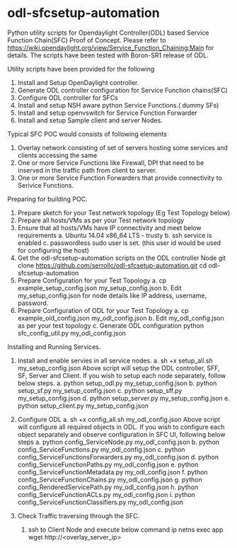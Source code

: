 # odl-sfcsetup-automation
Python utility scripts for Opendaylight Controller(ODL) based Service Function Chain(SFC) Proof of Concept.
Please refer to https://wiki.opendaylight.org/view/Service_Function_Chaining:Main for details.
The scripts have been tested with Boron-SR1 release of ODL.

Utility scripts have been provided for the following
1. Install and Setup OpenDaylight controller.
2. Generate ODL controller configuration for Service Function chains(SFC)
3. Configure ODL controller for SFCs
4. Install and setup  NSH aware python Service Functions.( dummy SFs)
5. Install and setup openvswitch for Service Function Forwarder
6. Install and setup Sample client and server Nodes.

Typical SFC POC would consists of following elements
1. Overlay network consisting of set of servers hosting some services and clients accessing the same
2. One or more Service Functions like Firewall, DPI that need to be inserved in the traffic path from client to server.
3. One or more Service Function Forwarders that provide connectivity to Serivice Functions.

Preparing for building POC.

1. Prepare sketch for your Test network topology (Eg Test Topology below)
2. Prepare all hosts/VMs as per your Test network topology
3. Ensure that all hosts/VMs have IP connectivity and meet below requirements
    a. Ubuntu 14.04 x86_64 LTS - trusty
    b. ssh service is enabled
    c. passwordless sudo user is set. (this user id would be used for configuring the host)
4. Get the odl-sfcsetup-automation scripts on the ODL controller Node
     git clone https://github.com/serrollc/odl-sfcsetup-automation.git
     cd odl-sfcsetup-automation
6. Prepare Configuration for your Test Topology 
    a. cp example_setup_config.json my_setup_config.json
    b. Edit my_setup_config.json for node details like IP address, username, password.
7. Prepare Configuration of ODL for your Test Topology
    a. cp example_old_config.json my_odl_config.json
    b. Edit my_odl_config.json as per your test topology
    c. Generate ODL configuration 
       python sfc_config_util.py my_odl_config.json

Installing and Running Services.

1. Install and enable servies in all service nodes.
   a. sh +x setup_all.sh my_setup_config.json
      Above script will setup the ODL controller, SFF, SF, Server and Client.
      If you wish to setup each node separately, follow below steps.
      a. python setup_odl.py my_setup_config.json
      b. python setup_sf.py my_setup_config.json
      c. python setup_sff.py my_setup_config.json
      d. python setup_server.py my_setup_config.json
      e. python setup_client.py my_setup_config.json

2. Configure ODL 
    a. sh +x config_all.sh my_odl_config.json 
    Above script will configure all required objects in ODL. If you wish to configure
    each object separately and observe configuration in SFC UI, following below steps
    a. python config_ServiceNode.py my_odl_config.json
    b. python config_ServiceFunctions.py my_odl_config.json
    c. python config_ServiceFunctionsForwarders.py my_odl_config.json
    d. python config_ServiceFunctionPaths.py   my_odl_config.json
    e. python config_ServiceFunctionMetadata.py my_odl_config.json
    f. python config_ServiceFunctionChains.py  my_odl_config.json
    g. python config_RenderedServicePath.py    my_odl_config.json
    h. python config_ServiceFunctionACLs.py    my_odl_config.json
    i. python config_ServiceFunctionClassifiers.py my_odl_config.json

3. Check Traffic traversing through the SFC.
   1. ssh to Client Node and execute below command
      ip netns exec app wget http://<overlay_server_ip> 
